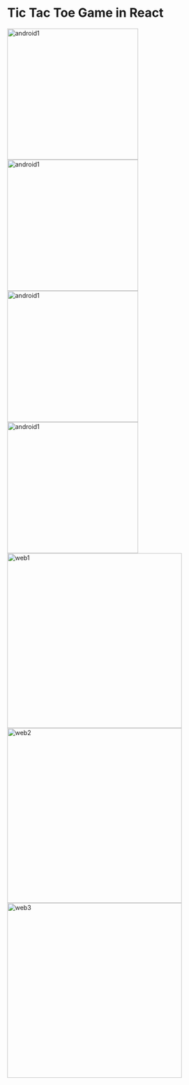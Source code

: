 # Tic Tac Toe Game in React


<img height="300" alt="android1" src="https://user-images.githubusercontent.com/69760792/128532703-e03e754c-961d-4443-9bd4-47107941aadf.jpg">
<img height="300" alt="android1" src="https://user-images.githubusercontent.com/69760792/128532720-c9025046-b60f-4f11-b339-0cf788082c7c.jpg">
<img height="300" alt="android1" src="https://user-images.githubusercontent.com/69760792/128532730-b263bb26-ce79-4b66-ba5e-7c7bc7a46c0f.jpg">
<img height="300" alt="android1" src="https://user-images.githubusercontent.com/69760792/128532743-62643b4d-8f68-40c2-b8e3-34d3190b8742.jpg">
<img width="400" alt="web1" src="https://user-images.githubusercontent.com/69760792/128532758-42f45f4f-f0b2-4a43-9a82-2812c11d28a3.PNG">
<img width="400" alt="web2" src="https://user-images.githubusercontent.com/69760792/128532789-d283d547-efda-41e5-8568-80e8da19675d.PNG">
<img width="400" alt="web3" src="https://user-images.githubusercontent.com/69760792/128532798-0e778281-d13a-4af0-b4b5-3d1a1697c4a8.PNG">
